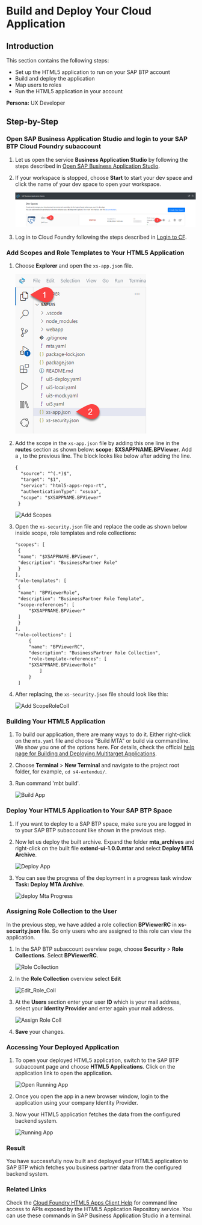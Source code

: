 
# Build and Deploy Your Cloud Application

## Introduction

This section contains the following steps:
* Set up the HTML5 application to run on your SAP BTP account
* Build and deploy the application
* Map users to roles
* Run the HTML5 application in your account

**Persona:** UX Developer

## Step-by-Step

### Open SAP Business Application Studio and login to your SAP BTP Cloud Foundry subaccount

1. Let us open the service **Business Application Studio** by following the steps described in [Open SAP Business Application Studio](../develop/README.md#open-sap-business-application-studio).
2. If your workspace is stopped, choose **Start** to start your dev space and click the name of your dev space to open your workspace.

   ![Start Workspace](./images/devspace.png)

3. Log in to Cloud Foundry following the steps described in [Login to CF](../develop/README.md#login-to-cloud-foundry-in-sap-business-application-studio).


### Add Scopes and Role Templates to Your HTML5 Application
 
1. Choose **Explorer** and open the `xs-app.json` file.

   ![Open Explorer](./images/build_00.png)
   
2. Add the scope in the `xs-app.json` file by adding this one line in the **routes** section as shown below: **scope**: **$XSAPPNAME.BPViewer**. Add a **,** to the previous line. The block looks like below after adding the line.

   ```
   {
     "source": "^(.*)$",
     "target": "$1",
     "service": "html5-apps-repo-rt",
     "authenticationType": "xsuaa",
     "scope": "$XSAPPNAME.BPViewer"
    }
    ```
    
   ![Add Scopes](./images/build_01.png)
    
 
3. Open the `xs-security.json` file and replace the code as shown below inside scope, role templates and role collections:

    ```
    "scopes": [
     {
     "name": "$XSAPPNAME.BPViewer",
     "description": "BusinessPartner Role"
     }
    ],
    "role-templates": [
     {
     "name": "BPViewerRole",
     "description": "BusinessPartner Role Template",
     "scope-references": [
         "$XSAPPNAME.BPViewer"
     ]
     }
    ],
    "role-collections": [
         {
         "name": "BPViewerRC",
         "description": "BusinessPartner Role Collection",
         "role-template-references": [
         "$XSAPPNAME.BPViewerRole"
             ]
         }
     ]
    
    ```
 
4. After replacing, the `xs-security.json` file should look like this:

    ![Add ScopeRoleColl](./images/build_02.png)
    
### Building Your HTML5 Application
   
1. To build our application, there are many ways to do it. Either right-click on the `mta.yaml` file and choose "Build MTA" or build via commandline. We show you one of the options here. For details, check the official [help page for Building and Deploying Multitarget Applications](https://help.sap.com/viewer/9d1db9835307451daa8c930fbd9ab264/Cloud/en-US/97ef204c568c4496917139cee61224a6.html). 
2. Choose **Terminal** > **New Terminal** and navigate to the project root folder, for example, `cd s4-extendui/`.
3. Run command 'mbt build'.

    ![Build App](./images/build_terminal_01.png)
    
    
### Deploy Your HTML5 Application to Your SAP BTP Space

1. If you want to deploy to a SAP BTP space, make sure you are logged in to your SAP BTP subaccount like shown in the previous step. 
2. Now let us deploy the built archive. Expand the folder **mta_archives** and right-click on the built file **extend-ui-1.0.0.mtar** and select **Deploy MTA Archive**.

    ![Deploy App](./images/build_04.png)
    
3. You can see the progress of the deployment in a progress task window **Task: Deploy MTA Archive**.
   
   ![deploy Mta Progress](./images/deploy_terminal_01.png)


### Assigning Role Collection to the User

In the previous step, we have added a role collection **BPViewerRC** in **xs-security.json** file. So only users who are assigned to this role can view the application. 

1. In the SAP BTP subaccount overview page, choose  **Security** > **Role Collections**. Select **BPViewerRC**.
   
   ![Role Collection](./images/build_05.png)

2. In the **Role Collection** overview select **Edit**
   
   ![Edit_Role_Coll](./images/build_06.png)
   
3. At the **Users** section enter your user **ID** which is your mail address, select your **Identity Provider** and enter again your mail address. 

   ![Assign Role Coll](./images/build_07.png)

4. **Save** your changes.

### Accessing Your Deployed Application

1. To open your deployed HTML5 application, switch to the SAP BTP subaccount page and choose **HTML5 Applications**. Click on the application link to open the application. 
  
   ![Open Running App](./images/build_08.png)
     
2. Once you open the app in a new browser window, login to the application using your company Identity Provider.

3. Now your HTML5 application fetches the data from the configured backend system.

   ![Running App](./images/build_10.png)

### Result

You have successfully now built and deployed your HTML5 application to SAP BTP which fetches you business partner data from the configured backend system. 

### Related Links

Check the [Cloud Foundry HTML5 Apps Client Help](https://github.com/SAP/cf-html5-apps-repo-cli-plugin) for command line access to APIs exposed by the HTML5 Application Repository service. You can use these commands in SAP Business Application Studio in a terminal. 
